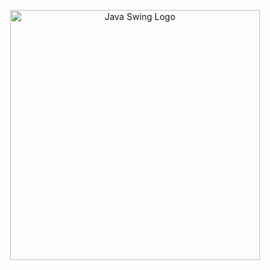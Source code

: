 <p align="center"><a href="https://www.java.com/en/" target="_blank"><img src="https://codelearnstorage.s3.amazonaws.com/Upload/Blog/java-swing-la-gi-63725100139.4218.png" width="400" alt="Java Swing Logo"></a></p>
